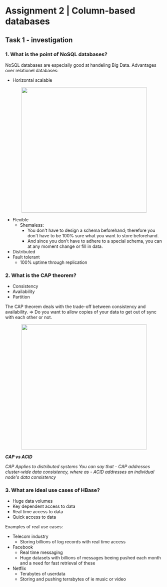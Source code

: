 # Assignment 2 | Column-based databases
## Task 1 - investigation
### 1. What is the point of NoSQL databases?

NoSQL databases are especially good at handeling Big Data. 
Advantages over relationel databases:

- Horizontal scalable 
<p align="center">
<img src="https://media-exp1.licdn.com/dms/image/C4E12AQGTvaEI8H8q4g/article-cover_image-shrink_720_1280/0/1570364364976?e=1623888000&v=beta&t=gX7kmwymPkopN411vzCNeE1pZqmdk5ZpCzyBsO4N7DE" width="400">
</p>

- Flexible
  - Shemaless: 
     - You don't have to design a schema beforehand; therefore you don't have to be 100% sure what you want to store beforehand. 
     - And since you don't have to adhere to a special schema, you can at any moment change or fill in data.
- Distributed
- Fault tolerant
  - 100% uptime through replication



### 2. What is the CAP theorem?


- Consistency 
- Availability 
- Partition

The CAP theorem deals with the trade-off between consistency and availability. 
=> Do you want to allow copies of your data to get out of sync with each other or not.

<p align="center">
<img src="https://www.researchgate.net/profile/Hamzeh_Khazaei/publication/282679529/figure/fig2/AS:614316814372880@1523475950595/Visualization-of-CAP-theorem.png" width="400">
</p>

***CAP vs ACID***

*CAP Applies to distributed systems 
You can say that
     - CAP addresses cluster-wide data consistency, where as
     - ACID addresses an individual node's data consistency*


### 3. What are ideal use cases of HBase?

- Huge data volumes
- Key dependent access to data
- Real time access to data
- Quick access to data



Examples of real use cases:
- Telecom industry
     - Storing billions of log records with real time access
- Facebook
     - Real time messaging 
     - Huge datasets with billions of messages beeing pushed each month and a need for fast retrieval of these 
- Netflix
     - Terabytes of userdata
     - Storing and pushing terrabytes of ie music or video
